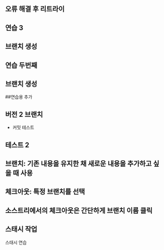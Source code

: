 ## 오류 해결 후 리트라이




## 연습 3
## 브랜치 생성

## 연습 두번째
## 브랜치 생성


##연습용 추가


## 버전 2 브랜치
- 커밋 테스트

## 테스트 2

## 브랜치: 기존 내용을 유지한 채 새로운 내용을 추가하고 싶을 때 사용
## 체크아웃: 특정 브랜치를 선택
## 소스트리에서의 체크아웃은 간단하게 브랜치 이름 클릭

## 스태시 작업
스태시 연습

